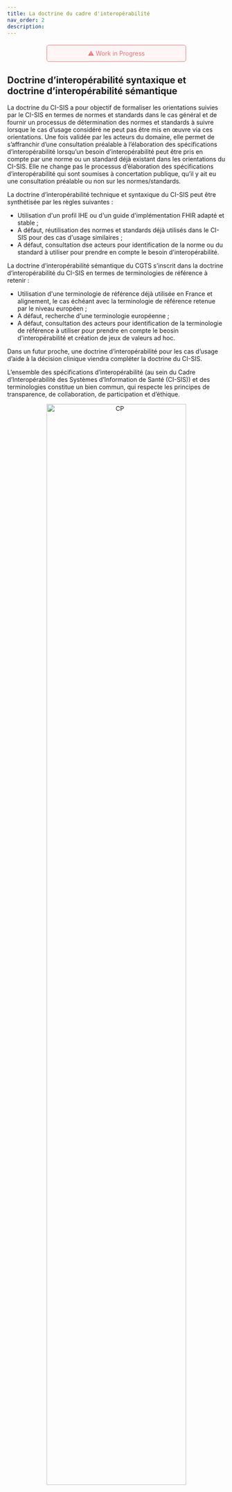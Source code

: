 ```yaml
---
title: La doctrine du cadre d'interopérabilité
nav_order: 2
description:
---
```


<div style="
    background-color: #fff5f5; 
    color: #e57373; 
    border: 1px solid #e57373; 
    padding: 10px; 
    border-radius: 5px; 
    font-size: 14px; 
    text-align: center; 
    max-width: 300px; 
    margin: 20px auto;
">
    ⚠️ Work in Progress
</div>


## Doctrine d’interopérabilité syntaxique et doctrine d’interopérabilité sémantique

La doctrine du CI-SIS a pour objectif de formaliser les orientations suivies par le CI-SIS en termes de normes et standards dans le cas général et de fournir un processus de détermination des normes et standards à suivre lorsque le cas d’usage considéré ne peut pas être mis en œuvre via ces orientations. Une fois validée par les acteurs du domaine, elle permet de s’affranchir d’une consultation préalable à l’élaboration des spécifications d’interopérabilité lorsqu’un besoin d’interopérabilité peut être pris en compte par une norme ou un standard déjà existant dans les orientations du CI-SIS. Elle ne change pas le processus d’élaboration des spécifications d’interopérabilité qui sont soumises à concertation publique, qu’il y ait eu une consultation préalable ou non sur les normes/standards.

La doctrine d’interopérabilité technique et syntaxique du CI-SIS peut être synthétisée par les règles suivantes :

<div class="wysiwyg">
    <ul>
        <li> Utilisation d'un profil IHE ou d'un guide d'implémentation FHIR adapté et stable ;</li>
        <li> A défaut, réutilisation des normes et standards déjà utilisés dans le CI-SIS pour des cas d'usage similaires ;</li>
        <li> A défaut, consultation dse acteurs pour identification de la norme ou du standard à utiliser pour prendre en compte le besoin d'interopérabilité.</li>
    </ul>
</div>

La doctrine d’interopérabilité sémantique du CGTS s’inscrit dans la doctrine d’interopérabilité du CI-SIS en termes de terminologies de référence à retenir :

<div class="wysiwyg">
    <ul>
        <li> Utilisation d'une terminologie de référence déjà utilisée en France et alignement, le cas échéant avec la terminologie de référence retenue par le niveau européen ;</li>
        <li> A défaut, recherche d'une terminologie européenne ;</li>
        <li> A défaut, consultation des acteurs pour identification de la terminologie de référence à utiliser pour prendre en compte le beosin d'interopérabilité et création de jeux de valeurs ad hoc.</li>
    </ul>
</div>

Dans un futur proche, une doctrine d’interopérabilité pour les cas d’usage d’aide à la décision clinique viendra compléter la doctrine du CI-SIS.

L’ensemble des spécifications d’interopérabilité (au sein du Cadre d’Interopérabilité des Systèmes d’Information de Santé (CI-SIS)) et des terminologies constitue un bien commun, qui respecte les principes de transparence, de collaboration, de participation et d’éthique.

<div class="figure" style='text-align: center;'>
    <img src="../../assets/images/doctrine.png" alt="CP" title="Principes généraux de la doctrine d’interopérabilité" style="width:80%;">
    <figcaption><b>Principes généraux de la doctrine d’interopérabilité</b></figcaption>
</div>

<!-- 
## Doctrine d'open semantique

TODO - Faut-il l’intégrer à la doctrine du CI-SIS ? Si oui, à reprendre du document constitutif du CGTS. 
A noter qu'il manque la partie doctrine d'open semantique ici.

-->

## Choix des profils IHE et des guides d’implémentation FHIR comme base de la doctrine d’interopérabilité syntaxique

Les profils IHE  et les guides d’implémentation FHIR d’HL7 sont des spécifications opérationnelles d’interopérabilité qui indiquent comment utiliser des normes/standards stables et « vivants » dans le cadre de cas d’usage des domaines sanitaire, medico-social et social. Ce travail d’analyse et de sélection des normes/standards ainsi que la prise en compte des spécificités des cas d’usage de ces domaines en font une base de départ adaptée pour les spécifications du CI-SIS, qui n’ont plus qu’à contraindre ces profils et ces guides d’implémentation en fonction du contexte français.

Cette adéquation est également reconnue au niveau européen. En effet, le 28 juillet 2015 la Commission Européenne a identifié 27 profils IHE pouvant servir de référence dans la passation de marchés publics, profils qui ont été intégrés au cadre d’interopérabilité européen. Ces profils sont présentés [dans ce tableau](../../assets/docs/Liste_Profils_IHE_Standards.xls).

Ces éléments ont amené à considérer les profils IHE ainsi que les guides d’implémentation FHIR comme base de la doctrine du CI-SIS. Pour autant, toutes ces spécifications n’ont pas un niveau de maturité suffisant pour constituer une base solide :

<div class="wysiwyg">
    <ul>
        <li> Certains profils IHE ne sont plus utilisés sur le terrain et pas encore retirés des spécifications IHE (ex. le profil Patient Synchronized Application basé sur le standard CCOW) ;</li>
        <li> Certains profils IHE en trial implementation ne sont pas encore tout à fait stables (ex. les profils qui n’ont pas encore eu l’occasion d’être testés lors d’un Connectathon).</li>
    </ul>
</div>

Les profils et les guides d’implémentation FHIR choisis pour constituer la base de la doctrine du CI-SIS sont donc :

<div class="wysiwyg">
    <ul>
        <li> Les profils IHE en final text régulièrement testés au connectathon et/ou bénéficiant d’une communauté active ;</li>
        <li> Les profils IHE en trial implementation depuis plusieurs années, régulièrement testés au connectathon  et/ou bénéficiant d’une communauté active, et ne faisant pas l’objet de change proposals (CP)  structurant et dont l’intégration en final text est prévue à court terme (ex. en attente d’outils de test automatisés).</li>
        <li> Les guides d’implémentation FHIR au statut Trial use ou Normative.</li>
    </ul>
</div>

D’autre part, dans le cadre du règlement relatif à l’espace Européen des données de santé (EHDS), le réseau eHealth Network, sous l’égide de la Commission Européenne, définit des normes et standards internationaux et des spécifications techniques s’adressant aux entreprises du numérique en santé des états membres, précisant l’implémentation de ces normes et standards au fur et à mesure de la construction de cet espace Européen des données de santé. En particulier, EHDS est basé sur un format d’échange des données de santé (EEHRxF) constitué à ce jour des guidelines suivantes :

<!-- Insérer le lien sur les guidelines -->
<div class="wysiwyg">
    <ul>
        <li>ePrescription and eDispensation,</li>
        <li>Patient Summary,</li>
        <li>Laboratory results and reports,</li>
        <li>Medical imaging studies and reports,</li>
        <li>Hospital discharge reports.</li>
    </ul>
</div>

Les dernières guidelines publiées dans ce cadre introduisent en particulier le standard Fast Health Interoperable Resources (FHIR) d’HL7. Ces guidelines sont ensuite déclinées en guides d’implémentation FHIR qui précisent l’implémentation opérationnelle des cas d’usage adressés.

## Réutilisation des normes et standards déjà utilisés dans le CI-SIS

Afin de répondre aux enjeux de stabilité et de réutilisation, lorsqu’il n’existe pas de profil IHE ou de guide d’implémentation FHIR adapté à un cas d’usage, les normes et standards déjà utilisés dans le CI-SIS pour d’autres cas d’usage sont réutilisés s’ils sont adaptés.

Par exemple, la norme CDA a été initialement utilisée dans les spécifications de plusieurs volets tels que :

<div class="wysiwyg">
    <ul>
        <li>Structuration Minimale de Documents Médicaux (basé sur le profil IHE XDS-SD) ;</li>
        <li>Compte rendu d’Examens de Biologie Médicale (basé sur le profil IHE XD-Lab) ;</li>
        <li>Compte Rendu Structuré d’Anatomie et de Cytologie Pathologiques (basé sur le profil IHE APSR).</li>
    </ul>
</div>

Ainsi, afin de capitaliser l’expérience acquise par les parties prenantes et de favoriser la réutilisation des développements et en l’absence de contrainte spécifique du cas d’usage qui rendrait son utilisation inadaptée, la norme CDA reste à ce jour la norme à profiler pour les spécifications du CI-SIS concernant des documents structurés.

Cependant, l’ANS a défini une [trajectoire d’interopérabilité](./trajectoire-iop.html) qui tient compte des orientations retenues par la Commission Européenne dans le cadre de la construction de l’espace de données de santé européen (European Health Data Space - EHDS). Une de ces orientations concerne l’utilisation du standard FHIR en remplacement ou en complément de CDA pour les documents structurés.

La liste des normes et standards utilisés dans le CI-SIS évolue constamment à la faveur de la production de nouveaux volets du CI-SIS. A titre d’information, les normes et standards qui sont utilisés dans le CI-SIS en septembre 2024 sont présentés [ici](../../assets/docs/Liste_Profils_IHE_Standards.zip).

## Choix des normes et standards non encore utilisés dans le CI-SIS

La doctrine du CI-SIS ne peut pas couvrir l’ensemble des cas d’usage faisant l’objet d’une spécification d’interopérabilité. Quand il est nécessaire de sélectionner une norme ou un standard (syntaxique, sémantique ou technique) cible qui n’est pas encore utilisé dans le CI-SIS, il est indispensable que l’ensemble des parties prenantes qui pourraient être affectées par ce choix :

<div class="wysiwyg">
    <ul>
        <li>Soient informées sur les normes et standards utilisables pour la mise en œuvre du cas d’usage ;</li>
        <li>Aient la possibilité de détailler les impacts de ces normes et standards en ce qui les concernent (ex. standard non conforme avec les politiques industrielles des éditeurs) ;</li>
        <li>Aient la possibilité de proposer des normes ou des standards qu’ils estiment adaptés.</li>
    </ul>
</div>

Dans ce cas, la doctrine est donc complétée par une procédure de consultation sur les normes et standards pour les cas d’usage non couverts par des profils IHE, par des guides d’implémentation FHIR d’HL7 adaptés ou par des normes et standards déjà utilisés dans le CI-SIS.

Cette consultation s’organise en 6 étapes :

<div class="wysiwyg">
    <ul>
        <li> Recensement des normes et standards utilisables pour la mise en œuvre du cas d’usage par les experts du CI-SIS ;</li>
        <li> Analyse comparative des normes et standards utilisables par les experts du CI-SIS ;</li>
        <li> Lancement de la consultation par diffusion de l’analyse comparative aux parties prenantes ;</li>
        <li> Recueil des commentaires des parties prenantes sur l’analyse comparative ;</li>
        <li> Mise à jour de l’analyse comparative par les experts du CI-SIS et recommandations ;</li>
        <li> Présentation de l’analyse comparative et des recommandations aux parties prenantes et décision sur la norme ou le standard à utiliser.</li>
    </ul>
</div>

Ces différentes étapes sont détaillées dans les schémas de la section suivante.

## Articulation de la doctrine d’interopérabilité avec la gouvernance du CI-SIS

La doctrine est complètement intégrée à la gouvernance du CI-SIS. Elle vient se positionner en entrée de la phase 4 de l’instruction de la gouvernance lors du choix de la syntaxe et de la sémantique cibles à utiliser dans les spécifications d’interopérabilité.

<div class="figure" style='text-align: center;'>
    <img src="../../assets/images/phase-gouv.png" alt="CP" title="Niveaux Rappel des phases de la gouvernance du CI-SIS" style="width:80%;">
    <figcaption><b>Niveaux Rappel des phases de la gouvernance du CI-SIS</b></figcaption>
</div>

En y intégrant les éléments de la doctrine syntaxique et sémantique, la phase d’évolution du CI-SIS (phase 4) se décompose en 5 sous-phases :

<div class="wysiwyg">
    <ul>
        <li>A. Analyse métier du cas d’usage, modélisation des échanges entre SI conformément à la [méthodologie d’élaboration des spécifications fonctionnelles des échanges](./elaboration.html), et choix de terminologie(s) de référence répondant au cas d’usage étudié selon les principes de la doctrine sémantique ;</li>
        <li>B. Concertation publique sur la spécification fonctionnelle des échanges (intégrant les choix de terminologies) ;</li>
        <li>C. Choix de la norme ou du standard syntaxique selon les principes de la doctrine syntaxique ;</li>
        <li>D. Rédaction des spécifications techniques d’interopérabilité par correspondance entre les échanges modélisés et la syntaxe cible assortie des règles de mise en œuvre tel que définies dans la norme ou le standard choisi ;</li>
        <li>E. Concertation publique sur la modélisation des échanges et les spécifications d’interopérabilité correspondantes et finalisation des spécifications.</li>
    </ul>
</div>

<div class="figure" style='text-align: center;'>
    <img src="../../assets/images/Sous-phase-evo.png" alt="CP" title="Sous phases de la phase d’évolution du CI-SIS" style="width:80%;">
    <figcaption><b>Sous phases de la phase d’évolution du CI-SIS</b></figcaption>
</div>

<!-- IGI - Schéma modifié par rapport à l’original pour insérer la phase de concertation publique de l’étude fonctionnelle des échanges -->

Ces travaux peuvent être faits en collaboration avec l'écosystème via une contractualisation sous forme d'[Unité de Production externe](./up-externe.html).
